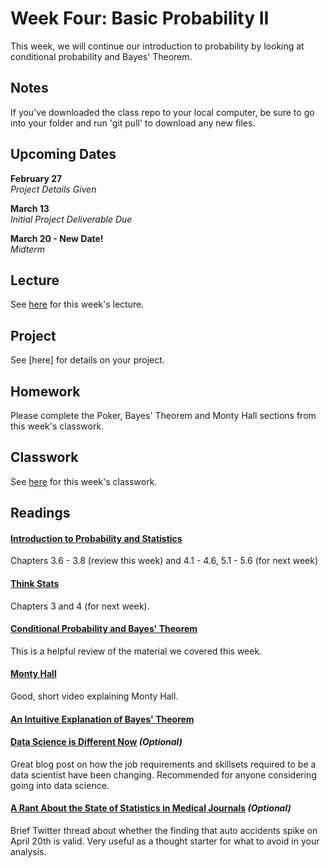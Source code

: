 # Week Four: Basic Probability II

This week, we will continue our introduction to probability by looking at conditional probability and Bayes' Theorem.

## Notes

If you've downloaded the class repo to your local computer, be sure to go into your folder and run 'git pull' to download any new files.

## Upcoming Dates  
**February 27**  
*Project Details Given*

**March 13**  
*Initial Project Deliverable Due*

**March 20 - New Date!**  
*Midterm*

## Lecture

See [here](https://github.com/CSC217/spring_2019/blob/master/week04-basic_probability_i/Week_Four_Basic_Probability_II.pdf) for this week's lecture.

## Project

See [here] for details on your project.


## Homework

Please complete the Poker, Bayes' Theorem and Monty Hall sections from this week's classwork.

## Classwork

See [here](https://github.com/CSC217/spring_2019/blob/master/week04-basic_probability_ii/Basic_Probability_II_Workbook.ipynb) for this week's classwork.

## Readings

#### [Introduction to Probability and Statistics](http://www.r-5.org/files/books/computers/algo-list/statistics/Sheldon_Ross-Introduction_to_Probability_and_Statistics-EN.pdf)  
Chapters 3.6 - 3.8 (review this week) and 4.1 - 4.6, 5.1 - 5.6 (for next week)

#### [Think Stats](http://greenteapress.com/thinkstats2/thinkstats2.pdf)  
Chapters 3 and 4 (for next week).

#### [Conditional Probability and Bayes' Theorem](https://ocw.mit.edu/courses/mathematics/18-05-introduction-to-probability-and-statistics-spring-2014/readings/MIT18_05S14_Reading3.pdf)  
This is a helpful review of the material we covered this week.

#### [Monty Hall](https://www.youtube.com/watch?v=9vRUxbzJZ9Y)

Good, short video explaining Monty Hall.

#### [An Intuitive Explanation of Bayes' Theorem](https://betterexplained.com/articles/an-intuitive-and-short-explanation-of-bayes-theorem/)

#### [Data Science is Different Now](https://veekaybee.github.io/2019/02/13/data-science-is-different) *(Optional)*   

Great blog post on how the job requirements and skillsets required to be a data scientist have been changing. Recommended for anyone considering going into data science.

#### [A Rant About the State of Statistics in Medical Journals](https://twitter.com/Chris_Auld/status/1099342790826254336)  *(Optional)*  

Brief Twitter thread about whether the finding that auto accidents spike on April 20th is valid. Very useful as a thought starter for what to avoid in your analysis.
